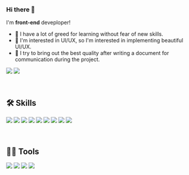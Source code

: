 
### Hi there 👋 
I'm **front-end** deveploper!  
- 🌱 I have a lot of greed for learning without fear of new skills.  
- 🎨 I'm interested in UI/UX, so I'm interested in implementing beautiful UI/UX.  
- 📁 I try to bring out the best quality after writing a document for communication during the project.

<p>
  <a href="pcy6904@naver.com" target="_blank"><img src="https://img.shields.io/badge/pcy6904@naver.com-03C75A?style=flat-square&logo=Naver&logoColor=white"/></a>
  <a href="https://lotusstudy.tistory.com/" target="_blank"><img src="https://img.shields.io/badge/Tech_Blog-000000?style=flat-square&logo=Tistory&logoColor=white"/></a>  
</p>

<br/>

## 🛠️ Skills
<img src="https://img.shields.io/badge/HTML5-E34F26?style=flat-square&logo=HTML5&logoColor=white"/> <img src="https://img.shields.io/badge/CSS3-1572B6?style=flat-square&logo=HTML5&logoColor=white"/> <img src="https://img.shields.io/badge/JavaScript-F7DF1E?style=flat-square&logo=JavaScript&logoColor=white"/> <img src="https://img.shields.io/badge/TypeScript-3178C6?style=flat-square&logo=TypeScript&logoColor=white"/> <img src="https://img.shields.io/badge/React-61DAFB?style=flat-square&logo=React&logoColor=white"/> <img src="https://img.shields.io/badge/Redux-764ABC?style=flat-square&logo=Redux&logoColor=white"/> <img src="https://img.shields.io/badge/styled components-DB7093?style=flat-square&logo=styled-components&logoColor=white"/> <img src="https://img.shields.io/badge/React Query-FF4154?style=flat-square&logo=React Query&logoColor=white"/> 
<img src="https://img.shields.io/badge/Tailwind CSS-06B6D4?style=flat-square&logo=Tailwind CSS&logoColor=white"/>

<br/>

## 💪🏻 Tools
<img src="https://img.shields.io/badge/Visual Studio Code-007ACC?style=flat-square&logo=Visual Studio Code&logoColor=white"/> <img src="https://img.shields.io/badge/Figma-F24E1E?style=flat-square&logo=Figma&logoColor=white"/> <img src="https://img.shields.io/badge/GitHub-181717?style=flat-square&logo=GitHub&logoColor=white"/> <img src="https://img.shields.io/badge/Notion-000000?style=flat-square&logo=Notion&logoColor=white"/> 

<!--
**chaelotus/chaelotus** is a ✨ _special_ ✨ repository because its `README.md` (this file) appears on your GitHub profile.

Here are some ideas to get you started:

- 🔭 I’m currently working on ...
- 🌱 I’m currently learning ...
- 👯 I’m looking to collaborate on ...
- 🤔 I’m looking for help with ...
- 💬 Ask me about ...
- 📫 How to reach me: ...
- 😄 Pronouns: ...
- ⚡ Fun fact: ...
-->
